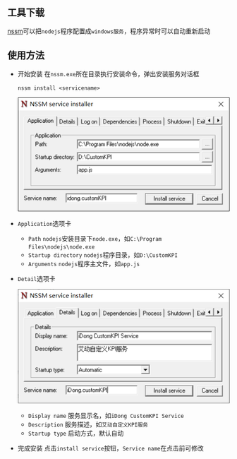 ## 工具下载
[nssm](http://www.nssm.cc/download)可以把`nodejs`程序配置成`windows服务`，程序异常时可以自动重新启动
## 使用方法

* 开始安装
    在`nssm.exe`所在目录执行安装命令，弹出安装服务对话框
    ```
    nssm install <servicename>
    ```

    ![nssm](/static/docimg/nssm服务1.png)
* `Application`选项卡
    * `Path`
        `nodejs`安装目录下`node.exe`，如`C:\Program Files\nodejs\node.exe`
    * `Startup directory`
        `nodejs`程序目录，如`D:\CustomKPI`
    * `Arguments`
        `nodejs`程序主文件，如`app.js`

* `Detail`选项卡
    
    ![nssm](/static/docimg/nssm服务2.png)
    * `Display name`
        服务显示名，如`iDong CustomKPI Service`
    * `Description`
        服务描述，如`艾动自定义KPI服务`
    * `Startup type`
        启动方式，默认自动
* 完成安装
点击`install service`按钮，`Service name`在点击前可修改


